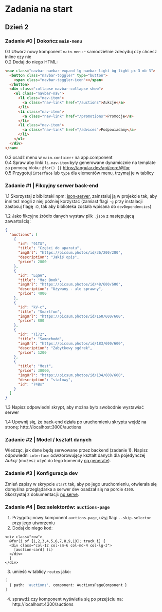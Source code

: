 # Zadania na start
## Dzień 2

### Zadanie #0 | Dokończ `main-menu`

0.1 Utwórz nowy komponent `main-menu` - samodzielnie zdecyduj czy chcesz inline czy nie  
0.2 Dodaj do niego HTML:
```html
<nav class="navbar navbar-expand-lg navbar-light bg-light px-3 mb-3">
  <button class="navbar-toggler" type="button">
    <span class="navbar-toggler-icon"></span>
  </button>
  <div class="collapse navbar-collapse show">
    <ul class="navbar-nav">
      <li class="nav-item">
        <a class="nav-link" href="/auctions">Aukcje</a>
      </li>
      <li class="nav-item">
        <a class="nav-link" href="/promotions">Promocje</a>
      </li>
      <li class="nav-item">
        <a class="nav-link" href="/advices">Podpowiadamy</a>
      </li>
    </ul>
  </div>
</nav>
```

0.3 osadź menu w `main.container` na app.component  
0.4 Spraw aby linki `li.nav-item` były generowane dynamicznie na template za pomocą bloku: `@for() {}`
   https://angular.dev/api/core/@for  
0.5 Przygotuj `interface` lub `type` dla elementów menu, trzymaj je w tablicy

### Zadanie #1 | Fikcyjny serwer back-end

1.1 Skorzystaj z biblioteki npm: [json-server](https://www.npmjs.com/package/json-server), zainstaluj ją w projekcie tak, aby inni też mogli z niej później korzystać (zamiast flagi `-g` przy instalacji zastosuj flagę `-D`, tak aby biblioteka została wpisana do `devDependencies`)

1.2 Jako fikcyjne źródło danych wystaw plik `.json` z następującą zawartością:

```json
{
  "auctions": [
    {
      "id": "91TG",
      "title": "Części do aparatu",
      "imgUrl": "https://picsum.photos/id/36/200/200",
      "description": "Jakiś opis",
      "price": 2000
    },
    {
      "id": "LqGA",
      "title": "Mac Book",
      "imgUrl": "https://picsum.photos/id/48/600/600",
      "description": "Używany - ale sprawny",
      "price": 4000
    },
    {
      "id": "kV-c",
      "title": "Smartfon",
      "imgUrl": "https://picsum.photos/id/160/600/600",
      "price": 800
    },
    {
      "id": "Ti72",
      "title": "Samochoód",
      "imgUrl": "https://picsum.photos/id/183/600/600",
      "description": "Zabytkowy ogórek",
      "price": 1200
    },
    {
      "title": "Most",
      "price": 30000,
      "imgUrl": "https://picsum.photos/id/134/600/600",
      "description": "stalowy",
      "id": "74Bs"
    }
  ]
}
```

1.3 Napisz odpowiedni skrypt, aby można było swobodnie wystawiać serwer

1.4 Upewnij się, że back-end działa po uruchomieniu skryptu wejdź na stronę: http://localhost:3000/auctions

### Zadanie #2 | Model / kształt danych

Wiedząc, jak dane będą serwowane przez backend (zadanie 1). Napisz odpowiedni `interface` odwzorowujący kształt danych dla pojedynczej _Aukcji_ (możesz użyć do tego komendy [ng generate](https://angular.io/cli/generate)).

### Zadanie #3 | Konfiguracja dev

Zmień zapisy w skrypcie `start` tak, aby po jego uruchomieniu, otwierała się domyślna przeglądarka a serwer dev osadzał się na porcie `4300`.  
Skorzystaj z dokumentacji: [ng serve](https://angular.dev/cli/serve).

### Zadanie #4 | Bez selektorów: `auctions-page`

1. Przygotuj nowy komponent `auctions-page`, użyj flagi `--skip-selector` przy jego utworzeniu
2. Dodaj do niego kod:

```angular181html
<div class="row">
  @for(i of [1,2,3,4,5,6,7,8,9,10]; track i) {
  <div class="col-12 col-sm-6 col-md-4 col-lg-3">
    [auction-card] (i)
  </div>
  }
</div>
```

3. umieść w tablicy `routes` jako:
```typescript
[
  { path: 'auctions', component: AuctionsPageComponent }
]
```
4. sprawdź czy komponent wyświetla się po przejściu na:
http://localhost:4300/auctions
